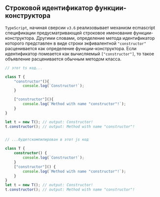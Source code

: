 ## Строковой идентификатор функции-конструктора

`TypeScript`, начиная сверсии `v3.6` реализовывает механизм ecmascript спецификации предусматривающей строковое именование функции-конструктора. Другими словами, определение метода идентификатор которого представлен в виде строки экфивалентной `"constructor"` расценивается как определение функции-конструктора. Если идентификатор помеается как вычисляемый `["constructor"]`, то такое объявление расценивается обычным методом класса. 


~~~~~typescript
// этот ts код...

class T {
    "constructor"(){
        console.log(`Constructor!`);
    }

    ["constructor"](){
        console.log(`Method with name "constructor"!`);
    }
}

let t = new T(); // output: Constructor!
t.constructor(); // output: Method with name "constructor"!


// ...будетскомпилирован в этот js код

class T {
    constructor() {
        console.log(`Constructor!`);
    }
    ["constructor"]() {
        console.log(`Method with name "constructor"!`);
    }
}
let t = new T(); // output: Constructor!
t.constructor(); // output: Method with name "constructor"!
~~~~~